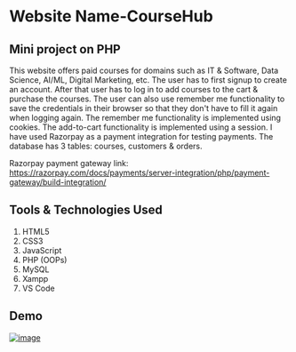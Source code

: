# Website Name-CourseHub

## Mini project on PHP

This website offers paid courses for domains such as IT & Software, Data Science, AI/ML, Digital Marketing, etc. The user has to first signup to create an account. After that user has to log in to add courses to the cart & purchase the courses. The user can also use remember me functionality to save the credentials in their browser so that they don't have to fill it again when logging again. The remember me functionality is implemented using cookies. The add-to-cart functionality is implemented using a session. I have used Razorpay as a payment integration for testing payments. The database has 3 tables: courses, customers & orders. 

Razorpay payment gateway link: https://razorpay.com/docs/payments/server-integration/php/payment-gateway/build-integration/

## Tools & Technologies Used
1. HTML5
2. CSS3
3. JavaScript
4. PHP (OOPs)
5. MySQL
6. Xampp
7. VS Code

## Demo

[![image](https://github.com/Anmol-Gup/PHP-CourseHub/assets/66009201/b75ef9b5-927c-458e-8a42-88080873689c)](https://youtu.be/soB0DB47JzA?si=8Yn6lpWj-nt8h4J4)
